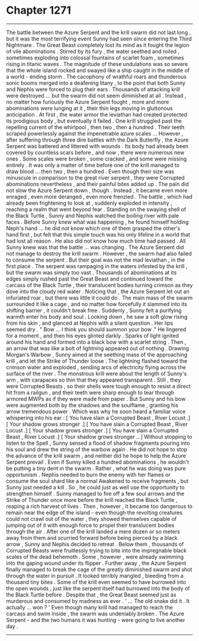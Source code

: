 
# Chapter 1271


---

The battle between the Azure Serpent and the krill swarm did not last long , but it was the most terrifying event Sunny had seen since entering the Third Nightmare .
The Great Beast completely lost its mind as it fought the legion of vile abominations . Stirred by its fury , the water seethed and roiled , sometimes exploding into colossal fountains of scarlet foam , sometimes rising in titanic waves . The magnitude of these undulations was so severe that the whole island rocked and swayed like a ship caught in the middle of a world - ending storm .
The cacophony of wrathful roars and thunderous sonic booms merged into a deafening litany , to the point that both Sunny and Nephis were forced to plug their ears .
Thousands of attacking krill were destroyed ... but the swarm did not seem diminished at all . Instead , no matter how furiously the Azure Serpent fought , more and more abominations were lunging at it , their thin legs moving in gluttonous anticipation .
At first , the water armor the leviathan had created protected its prodigious body , but eventually it failed . One krill struggled past the repelling current of the whirlpool , then two , then a hundred . Their teeth scraped powerlessly against the impenetrable azure scales ...
However , after suffering through three dire battles with the Dark Butterfly , the Azure Serpent was battered and littered with wounds . Its body had already been covered by countless scars before , and now , there were numerous new ones . Some scales were broken , some cracked , and some were missing entirely .
It was only a matter of time before one of the krill managed to draw blood ... then two , then a hundred . Even though their size was minuscule in comparison to the great river serpent , they were Corrupted abominations nevertheless , and their painful bites added up .
The pain did not slow the Azure Serpent down , though . Instead , it became even more enraged , even more deranged , even more frenzied . The battle , which had already been frightening to look at , suddenly exploded in intensity , reaching a realm that went beyond fear .
Standing on the swaying shell of the Black Turtle , Sunny and Nephis watched the boiling river with pale faces . Before Sunny knew what was happening , he found himself holding Neph's hand ... he did not know which one of them grasped the other's hand first , but felt that this simple touch was his only lifeline in a world that had lost all reason .
He also did not know how much time had passed .
All Sunny knew was that the battle ... was changing .
The Azure Serpent did not manage to destroy the krill swarm . However , the swarm had also failed to consume the serpent .
But their goal was not the mad leviathan , in the first place .
The serpent was rampaging in the waters infested by the krill , but the swarm was simply too vast . Thousands of abominations at its edges simply rushed past the Great Beast and continued toward the carcass of the Black Turtle , their translucent bodies turning crimson as they dove into the cloudy red water .
Noticing that , the Azure Serpent let out an infuriated roar , but there was little it could do . The main mass of the swarm surrounded it like a cage , and no matter how forcefully it slammed into its shifting barrier , it couldn't break free .
Suddenly , Sunny felt a purifying warmth enter his body and soul . Looking down , he saw a soft glow rising from his skin , and glanced at Nephis with a silent question .
Her lips seemed dry .
" Bow ... I think you should summon your bow ."
He lingered for a moment , and then his eyes glinted darkly . Sparks of light ignited around his hand and formed into a black bow with a scarlet string . Then , an arrow that was like a bolt of lightning appeared out of nothing .
Drawing Morgan's Warbow , Sunny aimed at the seething mass of the approaching krill , and let the Strike of Thunder loose . The lightning flashed toward the crimson water and exploded , sending arcs of electricity flying across the surface of the river .
The monstrous krill were about the length of Sunny's arm , with carapaces so thin that they appeared transparent . Still , they were Corrupted Beasts , so their shells were tough enough to resist a direct hit from a railgun , and their teeth were sharp enough to tear through armored MWPs as if they were made from paper .
But Sunny and his bow were augmented both by the shadows and the soulflame , granting his arrow tremendous power . Which was why he soon heard a familiar voice whispering into his ear :
[ You have slain a Corrupted Beast , River Locust .]
[ Your shadow grows stronger .]
[ You have slain a Corrupted Beast , River Locust .]
[ Your shadow grows stronger .]
[ You have slain a Corrupted Beast , River Locust .]
[ Your shadow grows stronger ...]
Without stopping to listen to the Spell , Sunny sensed a flood of shadow fragments pouring into his soul and drew the string of the warbow again .
He did not hope to stop the advance of the krill swarm , and neither did he hope to help the Azure Serpent prevail . Even if Sunny killed a hundred abominations , he wouldn't be putting a tiny dent in the swarm .
Rather , what he was doing was pure opportunism . Nephis needed to burn the enemy with her flames or consume the soul shard like a normal Awakened to receive fragments , but Sunny just needed a kill . So , he could just as well use the opportunity to strengthen himself .
Sunny managed to fire off a few soul arrows and the Strike of Thunder once more before the krill reached the Black Turtle , reaping a rich harvest of lives . Then , however , it became too dangerous to remain near the edge of the island - even though the revolting creatures could not crawl out of the water , they showed themselves capable of jumping out of it with enough force to propel their translucent bodies through the air .
After one of the krill landed a mere dozen or so meters away from them and scurried forward before being pierced by a black arrow , Sunny and Nephis decided to retreat .
Below them , thousands of Corrupted Beasts were fruitlessly trying to bite into the impregnable black scales of the dead behemoth . Some , however , were already swimming into the gaping wound under its flipper .
Further away , the Azure Serpent finally managed to break the cage of the greatly diminished swarm and shot through the water in pursuit .
It looked terribly mangled , bleeding from a thousand tiny bites . Some of the krill even seemed to have burrowed into the open wounds , just like the serpent itself had burrowed into the body of the Black Turtle before .
Despite that , the Great Beast seemed just as murderous and consumed by madness as ever .
' ... The old snake did it . It actually ... won ? '
Even though many krill had managed to reach the carcass and swim inside , the swarm was undeniably broken .
The Azure Serpent - and the two humans it was hunting - were going to live another day .

---

